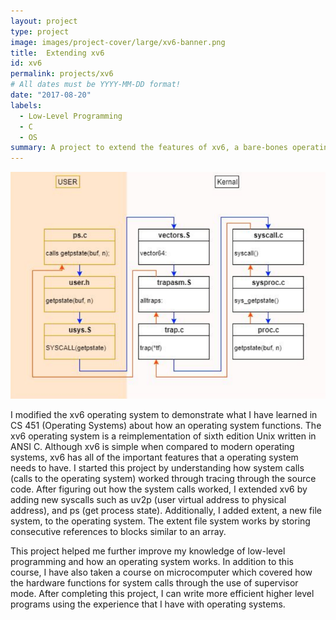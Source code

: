 ```yaml
---
layout: project
type: project
image: images/project-cover/large/xv6-banner.png
title:  Extending xv6
id: xv6
permalink: projects/xv6
# All dates must be YYYY-MM-DD format!
date: "2017-08-20"
labels:
  - Low-Level Programming
  - C
  - OS
summary: A project to extend the features of xv6, a bare-bones operating system 
---
```


<img src="/images/xv6/syscall.png" alt="" class="ui large rounded centered image">

<p>
  I modified the xv6 operating system to demonstrate what I have learned in CS 451 (Operating Systems) about how an operating system functions. The xv6 operating system is a reimplementation of sixth edition Unix written in ANSI C. Although xv6 is simple when compared to modern operating systems, xv6 has all of the important features that a operating system needs to have. I started this project by understanding how system calls (calls to the operating system) worked through tracing through the source code. After figuring out how the system calls worked, I extended xv6 by adding new syscalls such as uv2p (user virtual address to physical address), and ps (get process state). Additionally, I added extent, a new file system, to the operating system. The extent file system works by storing consecutive references to blocks similar to an array. 
</p>

<p>
  This project helped me further improve my knowledge of low-level programming and how an operating system works. In addition to this course, I have also taken a course on microcomputer which covered how the hardware functions for system calls through the use of supervisor mode. After completing this project, I can write more efficient higher level programs using the experience that I have with operating systems.
</p>